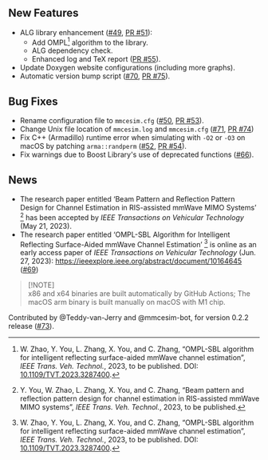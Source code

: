 ## New Features
- ALG library enhancement ([#49](https://github.com/mmcesim/mmcesim/issues/49), [PR #51](https://github.com/mmcesim/mmcesim/pull/51)):
  - Add OMPL[^1] algorithm to the library.
  - ALG dependency check.
  - Enhanced log and TeX report ([PR #55](https://github.com/mmcesim/mmcesim/pull/55)).
- Update Doxygen website configurations (including more graphs).
- Automatic version bump script ([#70](https://github.com/mmcesim/mmcesim/issues/70), [PR #75](https://github.com/mmcesim/mmcesim/pull/75)).

## Bug Fixes
- Rename configuration file to `mmcesim.cfg` ([#50](https://github.com/mmcesim/mmcesim/issues/50), [PR #53](https://github.com/mmcesim/mmcesim/pull/53)).
- Change Unix file location of `mmcesim.log` and `mmcesim.cfg` ([#71](https://github.com/mmcesim/mmcesim/issues/71), [PR #74](https://github.com/mmcesim/mmcesim/pull/74))
- Fix C++ (Armadillo) runtime error when simulating with `-O2` or `-O3` on macOS by patching `arma::randperm` ([#52](https://github.com/mmcesim/mmcesim/issues/52), [PR #54](https://github.com/mmcesim/mmcesim/pull/54)).
- Fix warnings due to Boost Library's use of deprecated functions ([#66](https://github.com/mmcesim/mmcesim/issues/66)).

## News
- The research paper entitled ‘Beam Pattern and Reflection Pattern Design for Channel Estimation in RIS-assisted mmWave MIMO Systems’ [^2] has been accepted by *IEEE Transactions on Vehicular Technology* (May 21, 2023).
- The research paper entitled ‘OMPL-SBL Algorithm for Intelligent Reflecting Surface-Aided mmWave Channel Estimation’ [^1] is online as an early access paper of *IEEE Transactions on Vehicular Technology* (Jun. 27, 2023): https://ieeexplore.ieee.org/abstract/document/10164645 ([#69](https://github.com/mmcesim/mmcesim/discussions/69))

> [!NOTE]\
> x86 and x64 binaries are built automatically by GitHub Actions; The macOS arm binary is built manually on macOS with M1 chip.

Contributed by @Teddy-van-Jerry and @mmcesim-bot, for version 0.2.2 release ([#73](https://github.com/mmcesim/mmcesim/issues/73)).

[^1]: W. Zhao, Y. You, L. Zhang, X. You, and C. Zhang, “OMPL-SBL algorithm for intelligent reflecting surface-aided mmWave channel estimation”, *IEEE Trans. Veh. Technol.*, 2023, to be published. DOI: [10.1109/TVT.2023.3287400](https://doi.org/10.1109/TVT.2023.3287400).
[^2]: Y. You, W. Zhao, L. Zhang, X. You, and C. Zhang, “Beam pattern and reflection pattern design for channel estimation in RIS-assisted mmWave MIMO systems”, *IEEE Trans. Veh. Technol.*, 2023, to be published.
